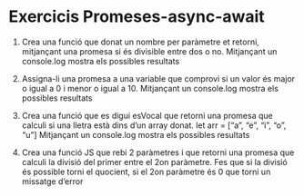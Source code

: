 # Exercicis Promeses-async-await
1. Crea una funció que donat un nombre per paràmetre et retorni, mitjançant una promesa si és divisible entre dos o no.
    Mitjançant un console.log mostra els possibles resultats

2. Assigna-li una promesa a una variable que comprovi si un valor és major o igual a 0 i menor o igual a 10.
    Mitjançant un console.log mostra els possibles resultats

3. Crea una funció que es digui esVocal que retorni una promesa que calculi si una lletra està dins d’un array donat.
    let arr = [“a”, “e”, “i”, “o”, “u”]
    Mitjançant un console.log mostra els possibles resultats

4. Crea una funció JS que rebi 2 paràmetres i que retorni una promesa que calculi la divisió del primer entre el 2on paràmetre.
    Fes que si la divisió és possible torni el quocient, si el 2on paràmetre és 0 que torni un missatge d’error